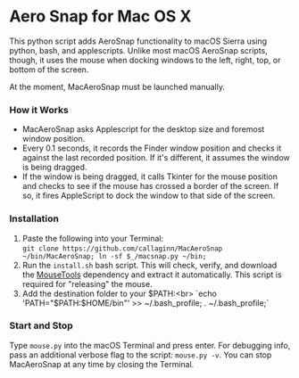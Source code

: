 # Aero Snap for Mac OS X
This python script adds AeroSnap functionality to macOS Sierra using python, bash, and applescripts. Unlike most macOS AeroSnap scripts, though, it uses the mouse when docking windows to the left, right, top, or bottom of the screen.

At the moment, MacAeroSnap must be launched manually.

### How it Works
- MacAeroSnap asks Applescript for the desktop size and foremost window position.
- Every 0.1 seconds, it records the Finder window position and checks it against the last recorded position. If it's different, it assumes the window is being dragged.
- If the window is being dragged, it calls Tkinter for the mouse position and checks to see if the mouse has crossed a border of the screen. If so, it fires AppleScript to dock the window to that side of the screen.

### Installation
1. Paste the following into your Terminal:<br>
`git clone https://github.com/callaginn/MacAeroSnap ~/bin/MacAeroSnap; ln -sf $_/macsnap.py ~/bin;`
2. Run the `install.sh` bash script. This will check, verify, and download the [MouseTools](http://hamsoftengineering.com) dependency and extract it automatically. This script is required for "releasing" the mouse.
3. Add the destination folder to your $PATH:<br>
`echo 'PATH="$PATH:$HOME/bin"' >> ~/.bash_profile; . ~/.bash_profile;`

### Start and Stop
Type `mouse.py` into the macOS Terminal and press enter. For debugging info, pass an additional verbose flag to the script: `mouse.py -v`. You can stop MacAeroSnap at any time by closing the Terminal.
